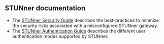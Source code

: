 ## STUNner documentation

* The [STUNner Security Guide](/doc/SECURITY.md) describes the best-practices to minmize the
security risks associated with a misconfigured STUNner gateway.
* The [STUNner Authentication Guide](/doc/AUTH.md) describes the different user authentication modes
supported by STUNner.

